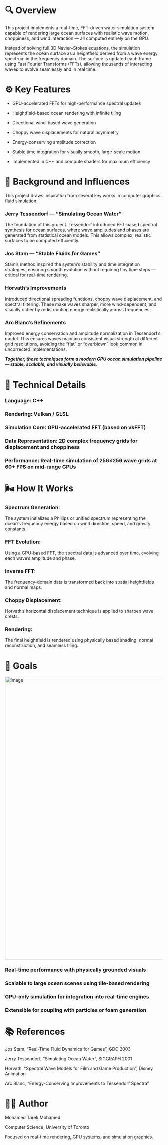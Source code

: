 # 🔍 Overview

This project implements a real-time, FFT-driven water simulation system capable of rendering large ocean surfaces with realistic wave motion, choppiness, and wind interaction — all computed entirely on the GPU.

Instead of solving full 3D Navier–Stokes equations, the simulation represents the ocean surface as a heightfield derived from a wave energy spectrum in the frequency domain. The surface is updated each frame using Fast Fourier Transforms (FFTs), allowing thousands of interacting waves to evolve seamlessly and in real time.

# ⚙️ Key Features

* GPU-accelerated FFTs for high-performance spectral updates

* Heightfield-based ocean rendering with infinite tiling

* Directional wind-based wave generation

* Choppy wave displacements for natural asymmetry

* Energy-conserving amplitude correction

* Stable time integration for visually smooth, large-scale motion

* Implemented in C++ and compute shaders for maximum efficiency

# 🧠 Background and Influences

This project draws inspiration from several key works in computer graphics fluid simulation:

### Jerry Tessendorf — “Simulating Ocean Water”
The foundation of this project. Tessendorf introduced FFT-based spectral synthesis for ocean surfaces, where wave amplitudes and phases are generated from statistical ocean models. This allows complex, realistic surfaces to be computed efficiently.

### Jos Stam — “Stable Fluids for Games”
Stam’s method inspired the system’s stability and time integration strategies, ensuring smooth evolution without requiring tiny time steps — critical for real-time rendering.

### Horvath’s Improvements
Introduced directional spreading functions, choppy wave displacement, and spectral filtering. These make waves sharper, more wind-dependent, and visually richer by redistributing energy realistically across frequencies.

### Arc Blanc’s Refinements
Improved energy conservation and amplitude normalization in Tessendorf’s model. This ensures waves maintain consistent visual strength at different grid resolutions, avoiding the “flat” or “overblown” look common in uncorrected implementations.

_**Together, these techniques form a modern GPU ocean simulation pipeline — stable, scalable, and visually believable.**_

# 🧩 Technical Details

### Language: C++

### Rendering: Vulkan / GLSL

### Simulation Core: GPU-accelerated FFT (based on vkFFT)

### Data Representation: 2D complex frequency grids for displacement and choppiness

### Performance: Real-time simulation of 256×256 wave grids at 60+ FPS on mid-range GPUs

# 🌬️ How It Works

### Spectrum Generation:
The system initializes a Phillips or unified spectrum representing the ocean’s frequency energy based on wind direction, speed, and gravity constants.

### FFT Evolution:
Using a GPU-based FFT, the spectral data is advanced over time, evolving each wave’s amplitude and phase.

### Inverse FFT:
The frequency-domain data is transformed back into spatial heightfields and normal maps.

### Choppy Displacement:
Horvath’s horizontal displacement technique is applied to sharpen wave crests.

### Rendering:
The final heightfield is rendered using physically based shading, normal reconstruction, and seamless tiling.

# 🎯 Goals
<img width="1910" height="903" alt="image" src="https://github.com/user-attachments/assets/6929769a-bdcc-4147-b3c5-30c7f7a3eead" />

### Real-time performance with physically grounded visuals

### Scalable to large ocean scenes using tile-based rendering

### GPU-only simulation for integration into real-time engines

### Extensible for coupling with particles or foam generation

# 📚 References

Jos Stam, “Real-Time Fluid Dynamics for Games”, GDC 2003

Jerry Tessendorf, “Simulating Ocean Water”, SIGGRAPH 2001

Horvath, “Spectral Wave Models for Film and Game Production”, Disney Animation

Arc Blanc, “Energy-Conserving Improvements to Tessendorf Spectra”

# 🧑‍💻 Author
Mohamed Tarek Mohamed 

Computer Science, University of Toronto 

Focused on real-time rendering, GPU systems, and simulation graphics.
